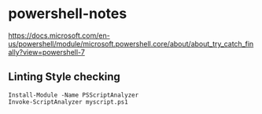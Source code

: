 # powershell-notes

https://docs.microsoft.com/en-us/powershell/module/microsoft.powershell.core/about/about_try_catch_finally?view=powershell-7

## Linting Style checking
```
Install-Module -Name PSScriptAnalyzer
Invoke-ScriptAnalyzer myscript.ps1
```
